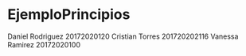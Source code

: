 # EjemploPrincipios
Daniel Rodriguez 20172020120
Cristian Torres 201720202116
Vanessa Ramirez 20172020100
